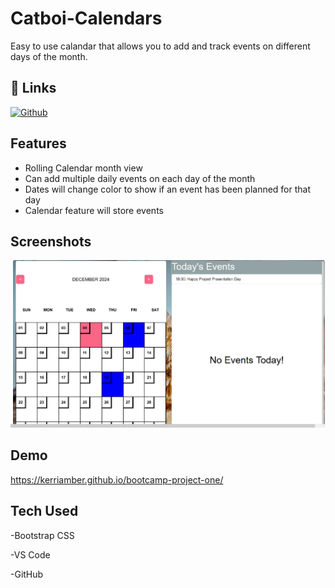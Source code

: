 
# Catboi-Calendars

Easy to use calandar that allows you to add and track events on different days of the month. 

## 🔗 Links
[![Github](https://img.shields.io/badge/my_portfolio-000?style=for-the-badge&logo=ko-fi&logoColor=white)](https://github.com/kerriamber/bootcamp-project-one/)



## Features

- Rolling Calendar month view
- Can add multiple daily events on each day of the month
- Dates will change color to show if an event has been planned for that day
- Calendar feature will store events 


## Screenshots

![image alt](https://github.com/kerriamber/bootcamp-project-one/blob/d04d861fb4d6f0a9b4505d97ba48e8d5906dc60b/catboi%20calendar%20screenshot.png)



## Demo

https://kerriamber.github.io/bootcamp-project-one/

## Tech Used
-Bootstrap CSS

-VS Code

-GitHub

